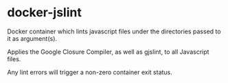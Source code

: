 docker-jslint
=============

Docker container which lints javascript files under the directories
passed to it as argument(s).

Applies the Google Closure Compiler, as well as gjslint, to all
Javascript files.

Any lint errors will trigger a non-zero container exit status.

